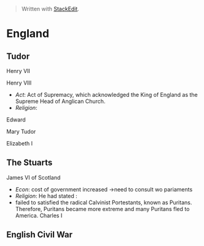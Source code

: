 
> Written with [StackEdit](https://stackedit.io/).

# England

## Tudor
Henry VII

Henry VIII
   * _Act_: Act of Supremacy, which acknowledged the King of England as the Supreme Head of Anglican Church.
   * _Religion_: 

Edward
 
Mary Tudor

Elizabeth I

## The Stuarts
James VI of Scotland
   * _Econ_: cost of government increased ->need to consult wo pariaments
   * _Religion_:  He had stated :
   * failed to satisfied the radical Calvinist Portestants, known as Puritans. Therefore, Puritans became more extreme and many Puritans fled to America.
Charles I
>
## English Civil War

<!--stackedit_data:
eyJoaXN0b3J5IjpbLTIwNTk1Njk4MTIsLTE4MTM4NDk0MzUsLT
E0NjcyMjU5MjUsNzMwOTk4MTE2XX0=
-->